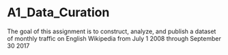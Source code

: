 # A1_Data_Curation
The goal of this assignment is to construct, analyze, and publish a dataset of monthly traffic on English Wikipedia from July 1 2008 through September 30 2017
